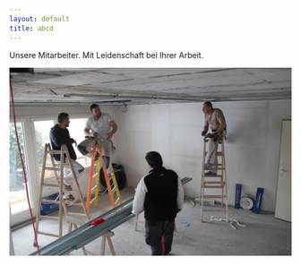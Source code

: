```yaml
---
layout: default
title: abcd
---
```


Unsere Mitarbeiter. Mit Leidenschaft bei Ihrer Arbeit.

<img src="img/referenzen/littau_reihenhaus/IMG_9682.jpg" class="img-fluid">


